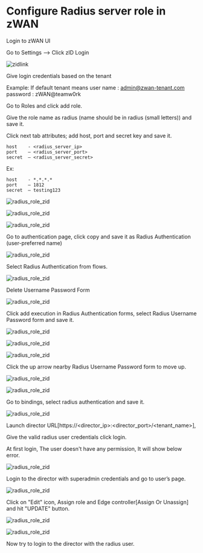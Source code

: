 # Configure Radius server role in zWAN

Login to zWAN UI

Go to Settings --> Click zID Login

![zidlink](zidlink.png)

Give login credentials based on the tenant

Example: If default tenant means user name : admin@zwan-tenant.com password : zWAN@teamw0rk

Go to Roles and click add role.

Give the role name as radius (name should be in radius (small letters)) and save it.

Click next tab attributes; add host, port and secret key and save it.

```
host    - <radius_server_ip>
port    – <radius_server_port>
secret  – <radius_server_secret>
```

Ex:

```
host    - *.*.*.*
port    – 1812
secret  – testing123
```

![radius_role_zid](images/radius_role_zid/radius_role_in_zid_1.png)

![radius_role_zid](images/radius_role_zid/radius_role_in_zid_2.png)

![radius_role_zid](images/radius_role_zid/radius_role_in_zid_3.png)

Go to authentication page, click copy and save it as Radius Authentication (user-preferred name)

![radius_role_zid](images/radius_role_zid/radius_role_in_zid_4.png)

Select Radius Authentication from flows.

![radius_role_zid](images/radius_role_zid/radius_role_in_zid_5.png)

Delete Username Password Form

![radius_role_zid](images/radius_role_zid/radius_role_in_zid_6.png)

Click add execution in Radius Authentication forms, select Radius Username Password form and save it.

![radius_role_zid](images/radius_role_zid/radius_role_in_zid_7.png)

![radius_role_zid](images/radius_role_zid/radius_role_in_zid_8.png)

![radius_role_zid](images/radius_role_zid/radius_role_in_zid_9.png)

Click the up arrow nearby Radius Username Password form to move up.

![radius_role_zid](images/radius_role_zid/radius_role_in_zid_10.png)

![radius_role_zid](images/radius_role_zid/radius_role_in_zid_11.png)

Go to bindings, select radius authentication and save it.

![radius_role_zid](images/radius_role_zid/radius_role_in_zid_12.png)

Launch director URL[https://<director_ip>:<director_port>/<tenant_name>],

Give the valid radius user credentials click login.

At first login, The user doesn't have any permission, It will show below error.

![radius_role_zid](images/radius_role_zid/permission-error.png)

Login to the director with superadmin credentials and go to user’s page.

![radius_role_zid](images/radius_role_zid/radius_role_in_zid_14.png)

Click on "Edit" icon, Assign role and Edge controller[Assign Or Unassign] and hit "UPDATE" button.

![radius_role_zid](images/radius_role_zid/radius_role_in_zid_15.png)

![radius_role_zid](images/radius_role_zid/radius_role_in_zid_16.png)

Now try to login to the director with the radius user.
